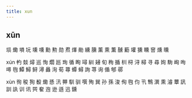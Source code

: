 ```yaml
---
title: xun
---
```


## xūn
埙
爋
塤
坃
壎
嚑
勳
勲
勋
焄
煇
勛
纁
臐
薰
熏
薫
醺
蘍
壦
獯
矄
窨
燻
曛



xún
畃
燅
燖
巡
恂
爓
廵
珣
循
眴
璕
紃
攳
旬
栒
揗
杊
桪
浔
樳
寻
尋
姰
駨
峋
咰
噚
毥
鱏
鱘
鲟
潯
灥
洵
荀
蕁
蟫
蟳
詢
荨
询
偱
郇
鄩





















xùn
徇
稄
狥
殾
爋
愻
汛
顨
馴
驯
噀
殉
巽
孙
孫
浚
侚
毥
伨
卂
鶽
潠
熏
濬
蕈
訊
訓
訙
训
讯
巺
奞
迿
逊
遜
迅
鑂
